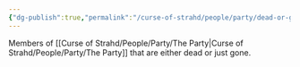 ```yaml
---
{"dg-publish":true,"permalink":"/curse-of-strahd/people/party/dead-or-gone/dead-or-gone/"}
---
```


Members of [[Curse of Strahd/People/Party/The Party\|Curse of Strahd/People/Party/The Party]] that are either dead or just gone.
